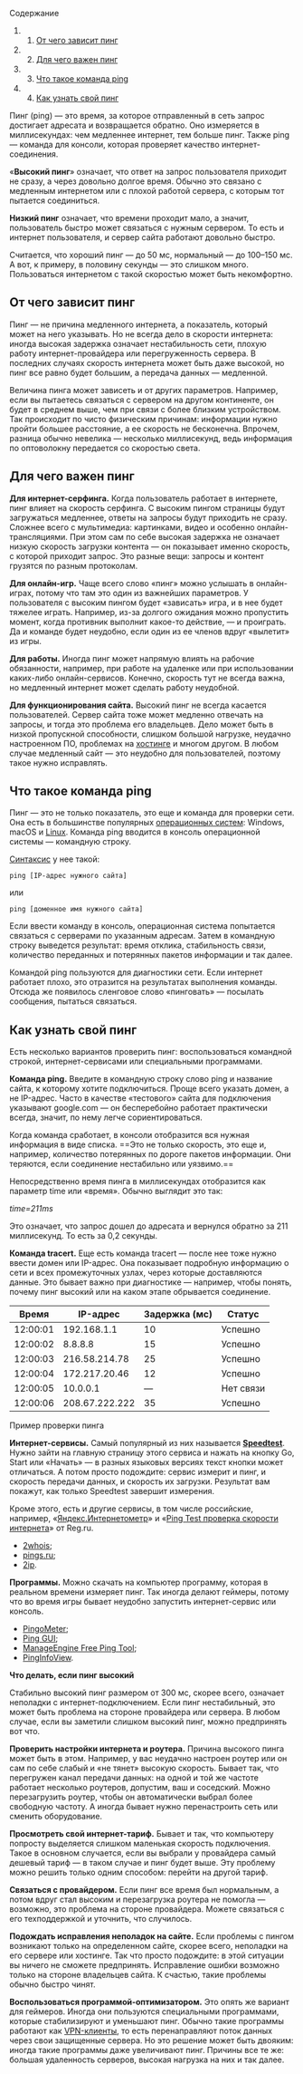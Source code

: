 Содержание

1. 1. [От чего зависит пинг](https://blog.skillfactory.ru/glossary/ping/#от-чего-зависит-пинг)
2. 2. [Для чего важен пинг](https://blog.skillfactory.ru/glossary/ping/#для-чего-важен-пинг)
3. 3. [Что такое команда ping](https://blog.skillfactory.ru/glossary/ping/#что-такое-команда-ping)
4. 4. [Как узнать свой пинг](https://blog.skillfactory.ru/glossary/ping/#как-узнать-свой-пинг)

Пинг (ping) — это время, за которое отправленный в сеть запрос достигает адресата и возвращается обратно. Оно измеряется в миллисекундах: чем медленнее интернет, тем больше пинг. Также ping — команда для консоли, которая проверяет качество интернет-соединения.

«**Высокий пинг**» означает, что ответ на запрос пользователя приходит не сразу, а через довольно долгое время. Обычно это связано с медленным интернетом или с плохой работой сервера, с которым тот пытается соединиться.

**Низкий пинг** означает, что времени проходит мало, а значит, пользователь быстро может связаться с нужным сервером. То есть и интернет пользователя, и сервер сайта работают довольно быстро.

Считается, что хороший пинг — до 50 мс, нормальный — до 100–150 мс. А вот, к примеру, в половину секунды — это слишком много. Пользоваться интернетом с такой скоростью может быть некомфортно.

## **От чего зависит пинг**

Пинг — не причина медленного интернета, а показатель, который может на него указывать. Но не всегда дело в скорости интернета: иногда высокая задержка означает нестабильность сети, плохую работу интернет-провайдера или перегруженность сервера. В последних случаях скорость интернета может быть даже высокой, но пинг все равно будет большим, а передача данных — медленной.

Величина пинга может зависеть и от других параметров. Например, если вы пытаетесь связаться с сервером на другом континенте, он будет в среднем выше, чем при связи с более близким устройством. Так происходит по чисто физическим причинам: информации нужно пройти большее расстояние, а ее скорость не бесконечна. Впрочем, разница обычно невелика — несколько миллисекунд, ведь информация по оптоволокну передается со скоростью света.

## **Для чего важен пинг**

**Для интернет-серфинга.** Когда пользователь работает в интернете, пинг влияет на скорость серфинга. С высоким пингом страницы будут загружаться медленнее, ответы на запросы будут приходить не сразу. Сложнее всего с мультимедиа: картинками, видео и особенно онлайн-трансляциями. При этом сам по себе высокая задержка не означает низкую скорость загрузки контента — он показывает именно скорость, с которой приходит запрос. Это разные вещи: запросы и контент грузятся по разным протоколам.

**Для онлайн-игр.** Чаще всего слово «пинг» можно услышать в онлайн-играх, потому что там это один из важнейших параметров. У пользователя с высоким пингом будет «зависать» игра, и в нее будет тяжелее играть. Например, из-за долгого ожидания можно пропустить момент, когда противник выполнит какое-то действие, — и проиграть. Да и команде будет неудобно, если один из ее членов вдруг «вылетит» из игры.

**Для работы.** Иногда пинг может напрямую влиять на рабочие обязанности, например, при работе на удаленке или при использовании каких-либо онлайн-сервисов. Конечно, скорость тут не всегда важна, но медленный интернет может сделать работу неудобной.

**Для функционирования сайта.** Высокий пинг не всегда касается пользователей. Сервер сайта тоже может медленно отвечать на запросы, и тогда это проблема его владельцев. Дело может быть в низкой пропускной способности, слишком большой нагрузке, неудачно настроенном ПО, проблемах на [хостин](https://blog.skillfactory.ru/glossary/hosting/)[г](https://blog.skillfactory.ru/glossary/hosting/)[е](https://blog.skillfactory.ru/glossary/hosting/) и многом другом. В любом случае медленный сайт — это неудобно для пользователей, поэтому такое нужно исправлять.

## **Что такое команда ping**

Пинг — это не только показатель, это еще и команда для проверки сети. Она есть в большинстве популярных [операционных систем](https://blog.skillfactory.ru/glossary/operaczionnaya-sistema/): Windows, macOS и [Linux](https://blog.skillfactory.ru/glossary/linux/). Команда ping вводится в консоль операционной системы — командную строку.

[Синтаксис](https://blog.skillfactory.ru/glossary/sintaksis/) у нее такой:

```
ping [IP-адрес нужного сайта]
```

или

```
ping [доменное имя нужного сайта]
```

Если ввести команду в консоль, операционная система попытается связаться с серверами по указанным адресам. Затем в командную строку выведется результат: время отклика, стабильность связи, количество переданных и потерянных пакетов информации и так далее.

Командой ping пользуются для диагностики сети. Если интернет работает плохо, это отразится на результатах выполнения команды. Отсюда же появилось сленговое слово «пинговать» — посылать сообщения, пытаться связаться.

## **Как узнать свой пинг**

Есть несколько вариантов проверить пинг: воспользоваться командной строкой, интернет-сервисами или специальными программами.

**Команда ping.** Введите в командную строку слово ping и название сайта, к которому хотите подключиться. Проще всего указать домен, а не IP-адрес. Часто в качестве «тестового» сайта для подключения указывают google.com — он бесперебойно работает практически всегда, значит, по нему легче сориентироваться.

Когда команда сработает, в консоли отобразится вся нужная информация в виде списка. ==Это не только скорость, это еще и, например, количество потерянных по дороге пакетов информации. Они теряются, если соединение нестабильно или уязвимо.==

Непосредственно время пинга в миллисекундах отобразится как параметр time или «время». Обычно выглядит это так:

_time=211ms_

Это означает, что запрос дошел до адресата и вернулся обратно за 211 миллисекунд. То есть за 0,2 секунды.

**Команда tracert.** Еще есть команда tracert — после нее тоже нужно ввести домен или IP-адрес. Она показывает подробную информацию о сети и всех промежуточных узлах, через которые доставляются данные. Это бывает важно при диагностике — например, чтобы понять, почему пинг высокий или на каком этапе обрывается соединение.

|Время|IP-адрес|Задержка (мс)|Статус|
|---|---|---|---|
|12:00:01|192.168.1.1|10|Успешно|
|12:00:02|8.8.8.8|15|Успешно|
|12:00:03|216.58.214.78|25|Успешно|
|12:00:04|172.217.20.46|12|Успешно|
|12:00:05|10.0.0.1|—|Нет связи|
|12:00:06|208.67.222.222|35|Успешно|

Пример проверки пинга

**Интернет-сервисы.** Самый популярный из них называется [**Speedtest**](https://www.speedtest.net/). Нужно зайти на главную страницу этого сервиса и нажать на кнопку Go, Start или «Начать» — в разных языковых версиях текст кнопки может отличаться. А потом просто подождите: сервис измерит и пинг, и скорость передачи данных, и скорость их загрузки. Результат вам покажут, как только Speedtest завершит измерения.

Кроме этого, есть и другие сервисы, в том числе российские, например, «[Яндекс.Интернетометр](https://yandex.ru/internet/)» и «[Ping Test проверка скорости интернета](https://www.reg.ru/web-tools/speedtest/ping-test)» от Reg.ru.

- [2whois](https://2whois.ru/?t=ping);
- [pings.ru](https://pings.ru/ping-test/);
- [2ip](https://2ip.ru/ping/).

**Программы.** Можно скачать на компьютер программу, которая в реальном времени измеряет пинг. Так иногда делают геймеры, потому что во время игры бывает неудобно запустить интернет-сервис или консоль.

- [PingoMeter](https://github.com/EFLFE/PingoMeter/releases);
- [Ping GUI](https://sourceforge.net/projects/pinggui1/);
- [ManageEngine Free Ping Tool](https://www.manageengine.com/free-ping-tool/free-ping-tool-index.html);
- [PingInfoView](https://emcosoftware.com/ping-monitor).

**Что делать, если пинг высокий**

Стабильно высокий пинг размером от 300 мс, скорее всего, означает неполадки с интернет-подключением. Если пинг нестабильный, это может быть проблема на стороне провайдера или сервера. В любом случае, если вы заметили слишком высокий пинг, можно предпринять вот что.

**Проверить настройки интернета и роутера.** Причина высокого пинга может быть в этом. Например, у вас неудачно настроен роутер или он сам по себе слабый и «не тянет» высокую скорость. Бывает так, что перегружен канал передачи данных: на одной и той же частоте работает несколько роутеров, допустим, ваш и соседский. Можно перезагрузить роутер, чтобы он автоматически выбрал более свободную частоту. А иногда бывает нужно перенастроить сеть или сменить оборудование.

**Просмотреть свой интернет-тариф.** Бывает и так, что компьютеру попросту выделяется слишком маленькая скорость подключения. Такое в основном случается, если вы выбрали у провайдера самый дешевый тариф — в таком случае и пинг будет выше. Эту проблему можно решить только одним способом: перейти на другой тариф.

**Связаться с провайдером.** Если пинг все время был нормальным, а потом вдруг стал высоким и перезагрузка роутера не помогла — возможно, это проблема на стороне провайдера. Можете связаться с его техподдержкой и уточнить, что случилось.

**Подождать исправления неполадок на сайте.** Если проблемы с пингом возникают только на определенном сайте, скорее всего, неполадки на его сервере или хостинге. Так что просто подождите: в этой ситуации вы ничего не сможете предпринять. Исправление ошибки возможно только на стороне владельцев сайта. К счастью, такие проблемы обычно быстро чинят.

**Воспользоваться программой-оптимизатором.** Это опять же вариант для геймеров. Иногда они пользуются специальными программами, которые стабилизируют и уменьшают пинг. Обычно такие программы работают как [VPN-клиенты](https://blog.skillfactory.ru/glossary/vpn/), то есть перенаправляют поток данных через свои защищенные сервера. Но это решение может быть двояким: иногда такие программы даже увеличивают пинг. Причины все те же: большая удаленность серверов, высокая нагрузка на них и так далее.